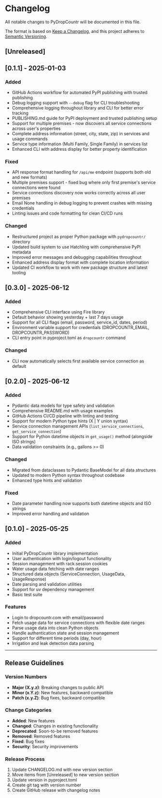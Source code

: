 # Changelog

All notable changes to PyDropCountr will be documented in this file.

The format is based on [Keep a Changelog](https://keepachangelog.com/en/1.0.0/),
and this project adheres to [Semantic Versioning](https://semver.org/spec/v2.0.0.html).

## [Unreleased]

## [0.1.1] - 2025-01-03

### Added
- GitHub Actions workflow for automated PyPI publishing with trusted publishing
- Debug logging support with `--debug` flag for CLI troubleshooting
- Comprehensive logging throughout library and CLI for better error tracking
- PUBLISHING.md guide for PyPI deployment and trusted publishing setup
- Support for multiple premises - now discovers all service connections across user's properties
- Complete address information (street, city, state, zip) in services and usage commands
- Service type information (Multi Family, Single Family) in services list
- Enhanced CLI with address display for better property identification

### Fixed
- API response format handling for `/api/me` endpoint (supports both old and new formats)
- Multiple premises support - fixed bug where only first premise's service connections were found
- Service connections discovery now works correctly across all user premises
- Email None handling in debug logging to prevent crashes with missing credentials
- Linting issues and code formatting for clean CI/CD runs

### Changed
- Restructured project as proper Python package with `pydropcountr/` directory
- Updated build system to use Hatchling with comprehensive PyPI metadata
- Improved error messages and debugging capabilities throughout
- Enhanced address display format with complete location information
- Updated CI workflow to work with new package structure and latest tooling

## [0.3.0] - 2025-06-12

### Added
- Comprehensive CLI interface using Fire library
- Default behavior showing yesterday + last 7 days usage
- Support for all CLI flags (email, password, service_id, dates, period)
- Environment variable support for credentials (DROPCOUNTR_EMAIL, DROPCOUNTR_PASSWORD)
- CLI entry point in pyproject.toml as `dropcountr` command

### Changed
- CLI now automatically selects first available service connection as default

## [0.2.0] - 2025-06-12

### Added
- Pydantic data models for type safety and validation
- Comprehensive README.md with usage examples
- GitHub Actions CI/CD pipeline with linting and testing
- Support for modern Python type hints (X | Y union syntax)
- Service connection management APIs (`list_service_connections`, `get_service_connection`)
- Support for Python datetime objects in `get_usage()` method (alongside ISO strings)
- Data validation constraints (e.g., gallons >= 0)

### Changed
- Migrated from dataclasses to Pydantic BaseModel for all data structures
- Updated to modern Python syntax throughout codebase
- Enhanced type hints and validation

### Fixed
- Date parameter handling now supports both datetime objects and ISO strings
- Improved error handling and validation

## [0.1.0] - 2025-05-25

### Added
- Initial PyDropCountr library implementation
- User authentication with login/logout functionality
- Session management with rack.session cookies
- Water usage data fetching with date ranges
- Structured data objects (ServiceConnection, UsageData, UsageResponse)
- Date parsing and validation utilities
- Support for uv dependency management
- Basic test suite

### Features
- Login to dropcountr.com with email/password
- Fetch usage data for service connections with flexible date ranges
- Parse usage data into clean Python objects
- Handle authentication state and session management
- Support for different time periods (day, hour)
- Irrigation and leak detection data parsing

---

## Release Guidelines

### Version Numbers
- **Major (X.y.z)**: Breaking changes to public API
- **Minor (x.Y.z)**: New features, backward compatible
- **Patch (x.y.Z)**: Bug fixes, backward compatible

### Change Categories
- **Added**: New features
- **Changed**: Changes in existing functionality
- **Deprecated**: Soon-to-be removed features
- **Removed**: Removed features
- **Fixed**: Bug fixes
- **Security**: Security improvements

### Release Process
1. Update CHANGELOG.md with new version section
2. Move items from [Unreleased] to new version section
3. Update version in pyproject.toml
4. Create git tag with version number
5. Create GitHub release with changelog notes